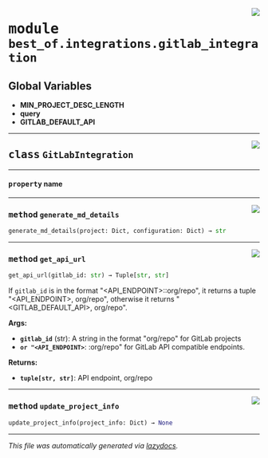 <!-- markdownlint-disable -->

<a href="https://github.com/best-of-lists/best-of-generator/blob/main/src/best_of/integrations/gitlab_integration.py#L0"><img align="right" style="float:right;" src="https://img.shields.io/badge/-source-cccccc?style=flat-square"></a>

# <kbd>module</kbd> `best_of.integrations.gitlab_integration`




**Global Variables**
---------------
- **MIN_PROJECT_DESC_LENGTH**
- **query**
- **GITLAB_DEFAULT_API**


---

<a href="https://github.com/best-of-lists/best-of-generator/blob/main/src/best_of/integrations/gitlab_integration.py#L55"><img align="right" style="float:right;" src="https://img.shields.io/badge/-source-cccccc?style=flat-square"></a>

## <kbd>class</kbd> `GitLabIntegration`





---

#### <kbd>property</kbd> name







---

<a href="https://github.com/best-of-lists/best-of-generator/blob/main/src/best_of/integrations/gitlab_integration.py#L191"><img align="right" style="float:right;" src="https://img.shields.io/badge/-source-cccccc?style=flat-square"></a>

### <kbd>method</kbd> `generate_md_details`

```python
generate_md_details(project: Dict, configuration: Dict) → str
```





---

<a href="https://github.com/best-of-lists/best-of-generator/blob/main/src/best_of/integrations/gitlab_integration.py#L60"><img align="right" style="float:right;" src="https://img.shields.io/badge/-source-cccccc?style=flat-square"></a>

### <kbd>method</kbd> `get_api_url`

```python
get_api_url(gitlab_id: str) → Tuple[str, str]
```

If `gitlab_id` is in the format "<API_ENDPOINT>::org/repo", it returns a tuple "<API_ENDPOINT>, org/repo", otherwise it returns "<GITLAB_DEFAULT_API>, org/repo". 



**Args:**
 
 - <b>`gitlab_id`</b> (str):  A string in the format "org/repo" for GitLab projects 
 - <b>`or "<API_ENDPOINT>`</b>: :org/repo" for GitLab API compatible endpoints. 



**Returns:**
 
 - <b>`tuple[str, str]`</b>:  API endpoint, org/repo 

---

<a href="https://github.com/best-of-lists/best-of-generator/blob/main/src/best_of/integrations/gitlab_integration.py#L77"><img align="right" style="float:right;" src="https://img.shields.io/badge/-source-cccccc?style=flat-square"></a>

### <kbd>method</kbd> `update_project_info`

```python
update_project_info(project_info: Dict) → None
```








---

_This file was automatically generated via [lazydocs](https://github.com/ml-tooling/lazydocs)._
